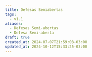 ```yaml
---
title: Defesas Semiabertas
tags:
  - v1.1
aliases:
  - Defesas Semi-abertas
  - Defesa Semi-aberta
draft: true
created_at: 2024-07-07T21:59:03-03:00
updated_at: 2024-10-12T15:33:25-03:00
---
```


